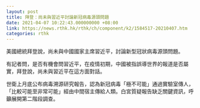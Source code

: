 ```yaml
---
layout: post
title: 拜登：尚未與習近平討論新冠病毒源頭問題
date: 2021-04-07 10:22:43.000000000 +08:00
link: https://news.rthk.hk/rthk/ch/component/k2/1584517-20210407.htm
categories: rthk
---
```


美國總統拜登說，尚未與中國國家主席習近平，討論新型冠狀病毒源頭問題。

有記者問，是否有機會問習近平，在疫情初期，中國被指誤導世界的報道是否屬實，拜登說，尚未與習近平在這方面對話。

世衛上月底公布病毒溯源研究報告，認為新冠病毒「極不可能」通過實驗室傳人，「比較可能至非常可能」經由中間宿主傳給人類。白宮質疑報告缺乏關鍵資訊，呼籲展開第二階段調查。
